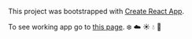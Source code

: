 This project was bootstrapped with [Create React App](https://github.com/facebook/create-react-app).

To see working app go to [this page](https://graffme.github.io/reactive-weather/).
❄️ ☁️ ☀️ 💧 🌈 
